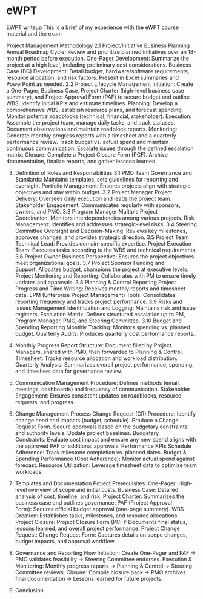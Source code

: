 # eWPT
EWPT writeup
This is a brief of my experience with the eWPT course material and the exam


Project Management Methodology
2.1 Project/Initiative Business Planning
Annual Roadmap Cycle: Review and prioritize planned initiatives over an 18-month period before execution.
One-Pager Development: Summarize the project at a high level, including preliminary cost considerations.
Business Case (BC) Development: Detail budget, hardware/software requirements, resource allocation, and risk factors. Present in Excel summaries and PowerPoint as needed.
2.2 Project Lifecycle Management
Initiation:
Create a One-Pager, Business Case, Project Charter (high-level business case summary), and Project Approval Form (PAF) to secure budget and outline WBS.
Identify initial KPIs and estimate timelines.
Planning:
Develop a comprehensive WBS, establish resource plans, and forecast spending.
Monitor potential roadblocks (technical, financial, stakeholder).
Execution:
Assemble the project team, manage daily tasks, and track statuses.
Document observations and maintain roadblock reports.
Monitoring:
Generate monthly progress reports with a timesheet and a quarterly performance review.
Track budget vs. actual spend and maintain continuous communication.
Escalate issues through the defined escalation matrix.
Closure:
Complete a Project Closure Form (PCF).
Archive documentation, finalize reports, and gather lessons learned.

3. Definition of Roles and Responsibilities
3.1 PMO Team
Governance and Standards: Maintains templates, sets guidelines for reporting and oversight.
Portfolio Management: Ensures projects align with strategic objectives and stay within budget.
3.2 Project Manager
Project Delivery: Oversees daily execution and leads the project team.
Stakeholder Engagement: Communicates regularly with sponsors, owners, and PMO.
3.3 Program Manager
Multiple Project Coordination: Monitors interdependencies among various projects.
Risk Management: Identifies and addresses strategic-level risks.
3.4 Steering Committee
Oversight and Decision-Making: Reviews key milestones, approves changes, and provides strategic direction.
3.5 Project Team
Technical Lead: Provides domain-specific expertise.
Project Execution Team: Executes tasks according to the WBS and technical requirements.
3.6 Project Owner
Business Perspective: Ensures the project objectives meet organizational goals.
3.7 Project Sponsor
Funding and Support: Allocates budget, champions the project at executive levels.
Project Monitoring and Reporting: Collaborates with PM to ensure timely updates and approvals.
3.8 Planning & Control Reporting
Project Progress and Time Writing: Receives monthly reports and timesheet data.
EPM (Enterprise Project Management) Tools: Consolidates reporting frequency and tracks project performance.
3.9 Risks and Issues Management
Identification and Logging: Maintains risk and issue registers.
Escalation Matrix: Defines structured escalation up to PM, Program Manager, PMO, and Steering Committee.
3.10 Budget and Spending Reporting
Monthly Tracking: Monitors spending vs. planned budget.
Quarterly Audits: Produces quarterly cost performance reports.

4. Monthly Progress Report
Structure: Document filled by Project Managers, shared with PMO, then forwarded to Planning & Control.
Timesheet: Tracks resource allocation and workload distribution.
Quarterly Analysis: Summarizes overall project performance, spending, and timesheet data for governance review.

5. Communication Management
Procedure: Defines methods (email, meetings, dashboards) and frequency of communication.
Stakeholder Engagement: Ensures consistent updates on roadblocks, resource requests, and progress.

6. Change Management Process
Change Request (CR) Procedure:
Identify change need and impacts (budget, schedule).
Produce a Change Request Form.
Secure approvals based on the budgetary constraints and authority levels.
Update project baselines.
Budgetary Constraints: Evaluate cost impact and ensure any new spend aligns with the approved PAF or additional approvals.
Performance KPIs
Schedule Adherence: Track milestone completion vs. planned dates.
Budget & Spending Performance (Cost Adherence): Monitor actual spend against forecast.
Resource Utilization: Leverage timesheet data to optimize team workloads.

8. Templates and Documentation
Project Prerequisites:
One-Pager: High-level overview of scope and initial costs.
Business Case: Detailed analysis of cost, timeline, and risk.
Project Charter: Summarizes the business case and outlines governance.
PAF (Project Approval Form): Secures official budget approval (one-page summary).
WBS Creation: Establishes tasks, milestones, and resource allocations.
Project Closure:
Project Closure Form (PCF): Documents final status, lessons learned, and overall project performance.
Project Change Request:
Change Request Form: Captures details on scope changes, budget impacts, and approval workflow.

9. Governance and Reporting Flow
Initiation: Create One-Pager and PAF → PMO validates feasibility → Steering Committee endorses.
Execution & Monitoring: Monthly progress reports → Planning & Control → Steering Committee reviews.
Closure: Compile closure pack → PMO archives final documentation → Lessons learned for future projects.

10. Conclusion


